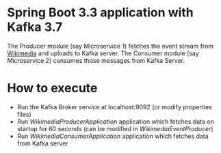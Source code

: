 # Spring Boot 3.3 application with Kafka 3.7

The Producer module (say Microservice 1) fetches the event stream from [Wikimedia](https://stream.wikimedia.org/v2/stream/recentchange) and
uploads to Kafka server. The Consumer module (say Microservice 2) consumes those messages from Kafka Server.

# How to execute
* Run the Kafka Broker service at localhost:9092 (or modify properties files)
* Run _WikimediaProducerApplication_ application which fetches data on startup for 60 seconds 
  (can be modified in _WikimediaEventProducer_)
* Run _WikimediaConsumerApplication_ application which fetches data from Kafka server

